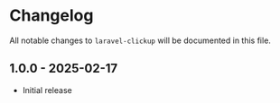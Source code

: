 # Changelog

All notable changes to `laravel-clickup` will be documented in this file.

## 1.0.0 - 2025-02-17

- Initial release
